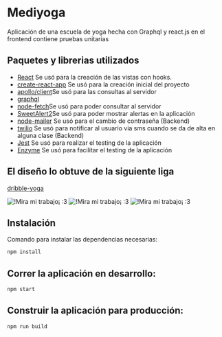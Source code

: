 # Mediyoga
Aplicación de una escuela de yoga hecha con Graphql y react.js en el frontend contiene pruebas unitarias <br>

## Paquetes y librerias utilizados 
- [React](https://es.reactjs.org/) Se usó para la creación de las vistas con hooks.
- [create-react-app](https://es.reactjs.org/docs/create-a-new-react-app.html) Se usó para la creación inicial  del proyecto
- [apollo/client](https://www.npmjs.com/package/@apollo/client)Se usó para las consultas al servidor
- [graphql](https://www.npmjs.com/package/graphql)
- [node-fetch](https://www.npmjs.com/package/node-fetch)Se usó para poder consultar al servidor
- [SweetAlert2](https://sweetalert2.github.io/)Se usó para poder mostrar alertas en la aplicación
- [node-mailer](https://nodemailer.com/about/) Se usó para el cambio de contraseña (Backend)
- [twilio](https://www.twilio.com/docs) Se usó para notificar al usuario via sms cuando se da de alta en alguna clase (Backend)
- [Jest](https://jestjs.io/en/) Se usó para realizar el testing de la aplicación
- [Enzyme](https://github.com/wojtekmaj/enzyme-adapter-react-17) Se usó para facilitar el testing de la aplicación

## El diseño lo obtuve de la siguiente liga
 [dribble-yoga](https://cdn.dribbble.com/users/2301995/screenshots/9025364/media/6a84675cd90819417d42fbd9d862c4b7.jpg)

![!Mira mi trabajo¡ :3](https://res.cloudinary.com/israreactivo/image/upload/v1611690743/LoginYoga_nsqlub.png)
![!Mira mi trabajo¡ :3](https://res.cloudinary.com/israreactivo/image/upload/v1611690762/bannerYoga_kn6q98.png)
![!Mira mi trabajo¡ :3](https://res.cloudinary.com/israreactivo/image/upload/v1611690832/yoga_horarios_lnfb9q.png)
## Instalación 
Comando para instalar las dependencias necesarias:
```javascript
npm install
```

## Correr la aplicación en desarrollo:
```javascript
npm start
```


## Construir la aplicación para producción:
```javascript
npm run build
```
